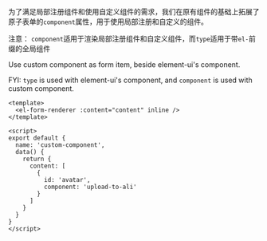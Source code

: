 为了满足局部注册组件和使用自定义组件的需求，我们在原有组件的基础上拓展了原子表单的`component`属性，用于使用局部注册和自定义的组件。

注意： `component`适用于渲染局部注册组件和自定义组件，而`type`适用于带`el-`前缀的全局组件

Use custom component as form item, beside element-ui's component.

FYI: `type` is used with element-ui's component, and `component` is used with custom component.

```vue
<template>
  <el-form-renderer :content="content" inline />
</template>

<script>
export default {
  name: 'custom-component',
  data() {
    return {
      content: [
        {
          id: 'avatar',
          component: 'upload-to-ali'
        }
      ]
    }
  }
}
</script>
```
